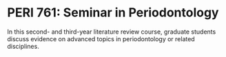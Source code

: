 # PERI 761: Seminar in Periodontology

In this second- and third-year literature review course, graduate students discuss evidence on advanced topics in periodontology or related disciplines.